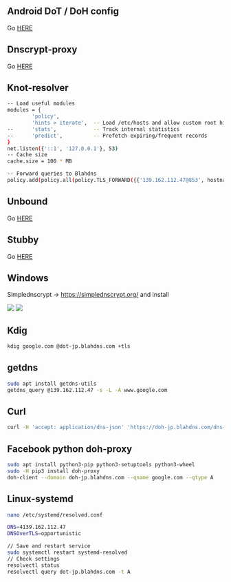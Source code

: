 ## Android DoT / DoH config

Go [HERE](https://github.com/ookangzheng/blahdns/blob/master/client-conf/DoT-or-DoH-Android.md)

## Dnscrypt-proxy

Go [HERE](https://github.com/ookangzheng/blahdns/tree/master/client-conf/dnscrypt)

## Knot-resolver

```bash
-- Load useful modules
modules = {
        'policy',
        'hints > iterate',  -- Load /etc/hosts and allow custom root hints
--      'stats',            -- Track internal statistics
--      'predict',          -- Prefetch expiring/frequent records
}
net.listen({'::1', '127.0.0.1'}, 53)
-- Cache size
cache.size = 100 * MB

-- Forward queries to Blahdns
policy.add(policy.all(policy.TLS_FORWARD({{'139.162.112.47@853', hostname='dot-jp.blahdns.com', ca_file='/etc/ssl/certs/ca-certificates.crt'}})))

```

## Unbound 

Go [HERE](https://github.com/zoonderkins/blahdns/blob/master/client-conf/unbound.conf)

## Stubby

Go [HERE](https://github.com/ookangzheng/blahdns/tree/master/client-conf/stubby)


## Windows
Simplednscrypt -> https://simplednscrypt.org/ and install

![](https://github.com/ookangzheng/blahdns/raw/master/client-conf/img-source/blahdns-1.png?raw=true)
![](https://github.com/ookangzheng/blahdns/raw/master/client-conf/img-source/blahdns-2.png?raw=true)

## Kdig
```bash
kdig google.com @dot-jp.blahdns.com +tls
```
## getdns
```bash
sudo apt install getdns-utils
getdns_query @139.162.112.47 -s -L -A www.google.com
```

## Curl
```bash
curl -H 'accept: application/dns-json' 'https://doh-jp.blahdns.com/dns-query?name=www.google.com&type=A'
```

## Facebook python doh-proxy
```bash
sudo apt install python3-pip python3-setuptools python3-wheel
sudo -H pip3 install doh-proxy
doh-client --domain doh-jp.blahdns.com --qname google.com --qtype A
```

## Linux-systemd
```bash
nano /etc/systemd/resolved.conf

DNS=4139.162.112.47
DNSOverTLS=opportunistic

// Save and restart service
sudo systemctl restart systemd-resolved
// Check settings
resolvectl status
resolvectl query dot-jp.blahdns.com -t A
```


